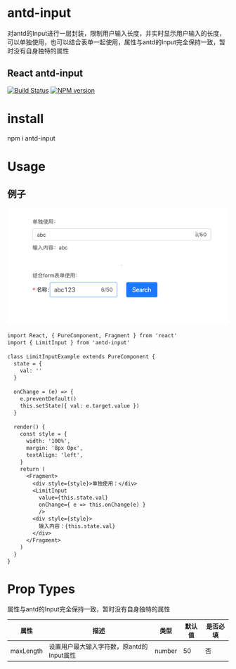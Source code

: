 # antd-input

对antd的Input进行一层封装，限制用户输入长度，并实时显示用户输入的长度，可以单独使用，也可以结合表单一起使用，属性与antd的Input完全保持一致，暂时没有自身独特的属性

## React antd-input
[![Build Status](https://travis-ci.org/ctq123/antd-input.svg?branch=master&foo=bar)](https://travis-ci.org/ctq123/antd-input)
[![NPM version](https://img.shields.io/badge/npm-v5.7.1-green.svg?style=flat)](https://www.npmjs.com/package/antd-input)

# install
npm i antd-input
# Usage

## 例子
![image](https://github.com/ctq123/antd-input/blob/master/example1.png)
```
import React, { PureComponent, Fragment } from 'react'
import { LimitInput } from 'antd-input'

class LimitInputExample extends PureComponent {
  state = {
    val: ''
  }

  onChange = (e) => {
    e.preventDefault()
    this.setState({ val: e.target.value })
  }
  
  render() {
    const style = {
      width: '100%',
      margin: '8px 0px',
      textAlign: 'left',
    }
    return (
      <Fragment>
        <div style={style}>单独使用：</div>
        <LimitInput
          value={this.state.val}
          onChange={ e => this.onChange(e) }
          />
        <div style={style}>
          输入内容：{this.state.val}
        </div>
      </Fragment>
    )
  }
}
```

# Prop Types

属性与antd的Input完全保持一致，暂时没有自身独特的属性

属性 | 描述 | 类型 | 默认值 | 是否必填
---|---|---|---|--
maxLength | 设置用户最大输入字符数，原antd的Input属性 | number | 50 | 否